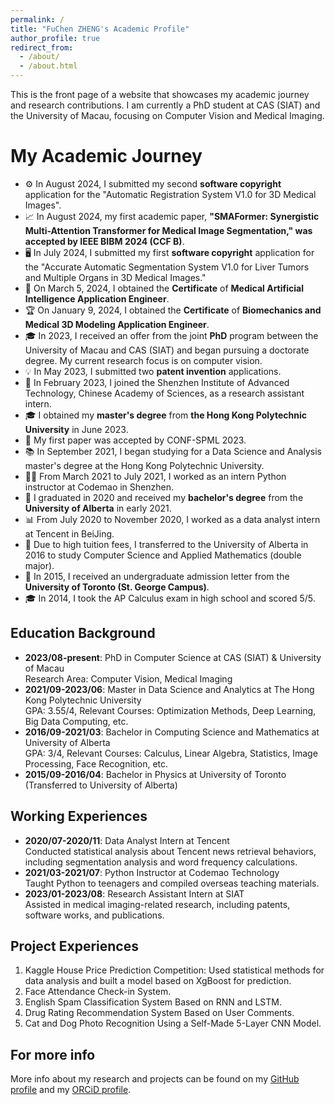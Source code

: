 ```yaml
---
permalink: /
title: "FuChen ZHENG's Academic Profile"
author_profile: true
redirect_from: 
  - /about/
  - /about.html
---
```


This is the front page of a website that showcases my academic journey and research contributions. I am currently a PhD student at CAS (SIAT) and the University of Macau, focusing on Computer Vision and Medical Imaging.

My Academic Journey
======
- ⚙️ In August 2024, I submitted my second **software copyright** application for the "Automatic Registration System V1.0 for 3D Medical Images".
- 📈 In August 2024, my first academic paper, **"SMAFormer: Synergistic Multi-Attention Transformer for Medical Image Segmentation," was accepted by IEEE BIBM 2024 (CCF B)**.
- 🖥️ In July 2024, I submitted my first **software copyright** application for the "Accurate Automatic Segmentation System V1.0 for Liver Tumors and Multiple Organs in 3D Medical Images."
- 🤖 On March 5, 2024, I obtained the **Certificate** of **Medical Artificial Intelligence Application Engineer**.
- 🏆 On January 9, 2024, I obtained the **Certificate** of **Biomechanics and Medical 3D Modeling Application Engineer**.
- 🎓 In 2023, I received an offer from the joint **PhD** program between the University of Macau and CAS (SIAT) and began pursuing a doctorate degree. My current research focus is on computer vision.
- 💡 In May 2023, I submitted two **patent invention** applications.
- 🔬 In February 2023, I joined the Shenzhen Institute of Advanced Technology, Chinese Academy of Sciences, as a research assistant intern.
- 🎓 I obtained my **master's degree** from **the Hong Kong Polytechnic University** in June 2023.
- 📝 My first paper was accepted by CONF-SPML 2023.
- 📚 In September 2021, I began studying for a Data Science and Analysis master's degree at the Hong Kong Polytechnic University.
-  👩‍🏫 From March 2021 to July 2021, I worked as an intern Python instructor at Codemao in Shenzhen.
-  🎉 I graduated in 2020 and received my **bachelor's degree** from the **University of Alberta** in early 2021.
-  📊 From July 2020 to November 2020, I worked as a data analyst intern at Tencent in BeiJing.
-  💼 Due to high tuition fees, I transferred to the University of Alberta in 2016 to study Computer Science and Applied Mathematics (double major).
-  📜 In 2015, I received an undergraduate admission letter from the **University of Toronto (St. George Campus)**.
-  🎓 In 2014, I took the AP Calculus exam in high school and scored 5/5.


Education Background
------
- **2023/08-present**: PhD in Computer Science at CAS (SIAT) & University of Macau  
  Research Area: Computer Vision, Medical Imaging
- **2021/09-2023/06**: Master in Data Science and Analytics at The Hong Kong Polytechnic University  
  GPA: 3.55/4, Relevant Courses: Optimization Methods, Deep Learning, Big Data Computing, etc.
- **2016/09-2021/03**: Bachelor in Computing Science and Mathematics at University of Alberta  
  GPA: 3/4, Relevant Courses: Calculus, Linear Algebra, Statistics, Image Processing, Face Recognition, etc.
- **2015/09-2016/04**: Bachelor in Physics at University of Toronto (Transferred to University of Alberta)

Working Experiences
------
- **2020/07-2020/11**: Data Analyst Intern at Tencent  
  Conducted statistical analysis about Tencent news retrieval behaviors, including segmentation analysis and word frequency calculations.
- **2021/03-2021/07**: Python Instructor at Codemao Technology  
  Taught Python to teenagers and compiled overseas teaching materials.
- **2023/01-2023/08**: Research Assistant Intern at SIAT  
  Assisted in medical imaging-related research, including patents, software works, and publications.

Project Experiences
------
1. Kaggle House Price Prediction Competition: Used statistical methods for data analysis and built a model based on XgBoost for prediction.
2. Face Attendance Check-in System.
3. English Spam Classification System Based on RNN and LSTM.
4. Drug Rating Recommendation System Based on User Comments.
5. Cat and Dog Photo Recognition Using a Self-Made 5-Layer CNN Model.

For more info
------
More info about my research and projects can be found on my [GitHub profile](https://github.com/lzeeorno) and my [ORCiD profile](https://orcid.org/0009-0001-8589-7026).

